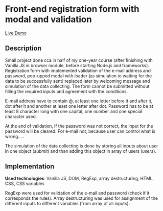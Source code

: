 # Front-end registration form with modal and validation

[Live Demo](https://alice-rez.github.io/Front-end-registration-form-with-modal-and-validation/)

## Description

Small project done cca in half of my one-year course (after finishing with Vanilla JS in browser module, before starting Node.js and frameworks). Registration form with implemented validation of the e-mail address and password, pop-upped modal with loader (as simulation to waiting for the data to be successfully sent) replaced later by welcoming message and simulation of the data collecting. The form cannot be submitted without filling the required inputs and agreement with the conditions.

E-mail address have to contain @, at least one letter before it and after it, dot after it and another at least one letter after dot. Password has to be at least 8 character long with one capital, one number and one special character used.

At the end of validation, if the password was not correct, the input for the password will be cleared. For e-mail not, because user can control what is wrong.....

The simulation of the data collecting is done by storing all inputs about user in one object (_submit_) and than adding this object in array of users (_users_).

## Implementation

**Used technologies**: Vanilla JS, DOM, RegExp, array destructuring, HTML, CSS, CSS variables

RegExp were used for validation of the e-mail and password (check if it corresponds the rules). Array destructuring was used for assignment of the different inputs to different variables (from array of all inputs).
